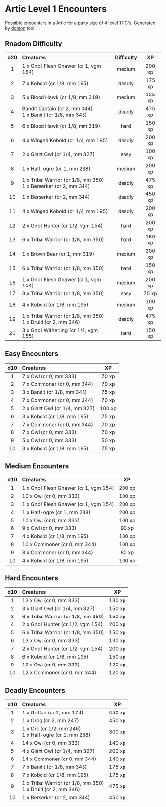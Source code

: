 # Artic Level 1 Encounters

Possible encounters in a Artic for a party size of 4 level 1 PC's. Generated by [donjon](https://donjon.bin.sh/5e/random/#type=encounter) tool.


## Rnadom Difficulty

| d20 | Creatures | Difficulty | XP |
|:---:|:--------- |:----------:|:--:|
| 1 | 1 x Gnoll Flesh Gnawer (cr 1, vgm 154) | medium | 200 xp |
| 2 | 7 x Kobold (cr 1/8, mm 195) | deadly | 175 xp |
| 3 | 5 x Blood Hawk (cr 1/8, mm 319) | medium | 125 xp |
| 4 | Bandit Captain (cr 2, mm 344)<br>1 x Bandit (cr 1/8, mm 343) | deadly | 475 xp |
| 5 | 6 x Blood Hawk (cr 1/8, mm 319) | hard | 150 xp |
| 6 | 4 x Winged Kobold (cr 1/4, mm 195) | deadly | 200 xp |
| 7 | 2 x Giant Owl (cr 1/4, mm 327) | easy | 100 xp |
| 8 | 1 x Half-ogre (cr 1, mm 238) | medium | 200 xp |
| 9 | 1 x Tribal Warrior (cr 1/8, mm 350)<br>1 x Berserker (cr 2, mm 344) | deadly | 475 xp |
| 10 | 1 x Berserker (cr 2, mm 344) | deadly | 450 xp |
| 11 | 4 x Winged Kobold (cr 1/4, mm 195) | deadly | 200 xp |
| 12 | 2 x Gnoll Hunter (cr 1/2, vgm 154) | hard | 200 xp |
| 13 | 6 x Tribal Warrior (cr 1/8, mm 350) | hard | 150 xp |
| 14 | 1 x Brown Bear (cr 1, mm 319) | medium | 200 xp |
| 15 | 6 x Tribal Warrior (cr 1/8, mm 350) | hard | 150 xp |
| 16 | 1 x Gnoll Flesh Gnawer (cr 1, vgm 154) | medium | 200 xp |
| 17 | 3 x Tribal Warrior (cr 1/8, mm 350) | easy | 75 xp |
| 18 | 4 x Kobold (cr 1/8, mm 195) | medium | 100 xp |
| 19 | 1 x Tribal Warrior (cr 1/8, mm 350)<br>1 x Druid (cr 2, mm 346) | deadly | 475 xp |
| 20 | 3 x Gnoll Witherling (cr 1/4, vgm 155) | hard | 150 xp |


## Easy Encounters

| d10 | Creatures | XP |
|:---:|:--------- |:--:|
| 1 | 7 x Owl (cr 0, mm 333)| 70 xp |
| 2 | 7 x Commoner (cr 0, mm 344)| 70 xp |
| 3 | 3 x Bandit (cr 1/8, mm 343)| 75 xp |
| 4 | 7 x Commoner (cr 0, mm 344)| 70 xp |
| 5 | 2 x Giant Owl (cr 1/4, mm 327)| 100 xp |
| 6 | 3 x Kobold (cr 1/8, mm 195)| 75 xp |
| 7 | 7 x Commoner (cr 0, mm 344)| 70 xp |
| 8 | 7 x Owl (cr 0, mm 333)| 70 xp |
| 9 | 5 x Owl (cr 0, mm 333)| 50 xp |
| 10 | 3 x Kobold (cr 1/8, mm 195)| 75 xp |


## Medium Encounters

| d10 | Creatures | XP |
|:---:|:--------- |:--:|
| 1 | 1 x Gnoll Flesh Gnawer (cr 1, vgm 154)| 200 xp |
| 2 | 10 x Owl (cr 0, mm 333)| 100 xp |
| 3 | 1 x Gnoll Flesh Gnawer (cr 1, vgm 154)| 200 xp |
| 4 | 1 x Half-ogre (cr 1, mm 238)| 200 xp |
| 5 | 10 x Owl (cr 0, mm 333)| 100 xp |
| 6 | 9 x Owl (cr 0, mm 333)| 90 xp |
| 7 | 4 x Kobold (cr 1/8, mm 195)| 100 xp |
| 8 | 10 x Commoner (cr 0, mm 344)| 100 xp |
| 9 | 8 x Commoner (cr 0, mm 344)| 80 xp |
| 10 | 4 x Kobold (cr 1/8, mm 195)| 100 xp |


## Hard Encounters

| d10 | Creatures | XP |
|:---:|:--------- |:--:|
| 1 | 13 x Owl (cr 0, mm 333)| 130 xp |
| 2 | 3 x Giant Owl (cr 1/4, mm 327)| 150 xp |
| 3 | 6 x Tribal Warrior (cr 1/8, mm 350)| 150 xp |
| 4 | 2 x Gnoll Hunter (cr 1/2, vgm 154)| 200 xp |
| 5 | 6 x Tribal Warrior (cr 1/8, mm 350)| 150 xp |
| 6 | 13 x Owl (cr 0, mm 333)| 130 xp |
| 7 | 2 x Gnoll Hunter (cr 1/2, vgm 154)| 200 xp |
| 8 | 6 x Kobold (cr 1/8, mm 195)| 150 xp |
| 9 | 12 x Owl (cr 0, mm 333)| 120 xp |
| 10 | 12 x Commoner (cr 0, mm 344)| 120 xp |


## Deadly Encounters

| d10 | Creatures | XP |
|:---:|:--------- |:--:|
| 1 | 1 x Griffon (cr 2, mm 174)| 450 xp |
| 2 | 1 x Orog (cr 2, mm 247)| 450 xp |
| 3 | 1 x Orc (cr 1/2, mm 246)<br>1 x Half-ogre (cr 1, mm 238)| 300 xp |
| 4 | 14 x Owl (cr 0, mm 333)| 140 xp |
| 5 | 4 x Giant Owl (cr 1/4, mm 327)| 200 xp |
| 6 | 14 x Commoner (cr 0, mm 344)| 140 xp |
| 7 | 7 x Bandit (cr 1/8, mm 343)| 175 xp |
| 8 | 7 x Kobold (cr 1/8, mm 195)| 175 xp |
| 9 | 1 x Tribal Warrior (cr 1/8, mm 350)<br>1 x Druid (cr 2, mm 346)| 475 xp |
| 10 | 1 x Berserker (cr 2, mm 344)| 450 xp |
